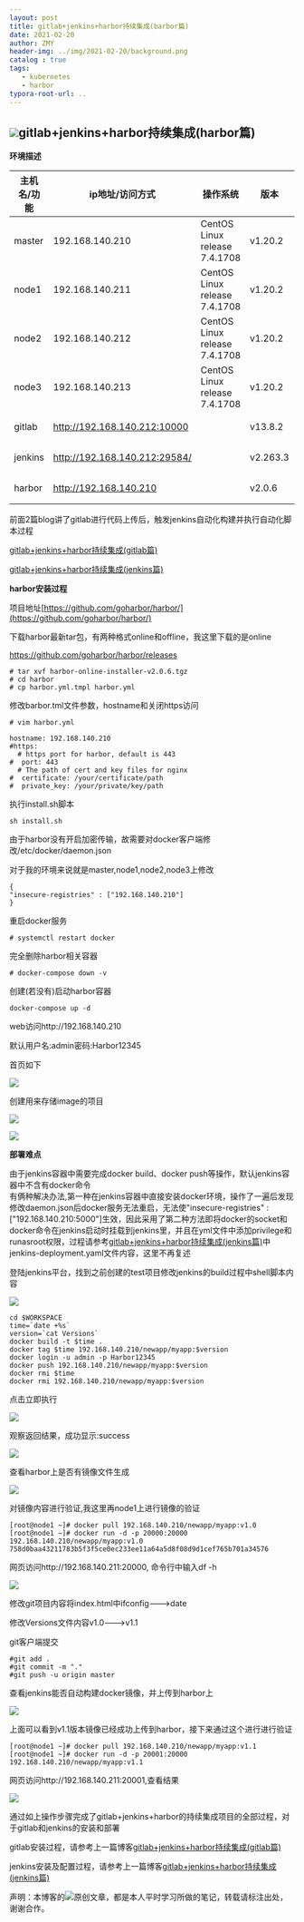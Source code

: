 ```yaml
---
layout: post
title: gitlab+jenkins+harbor持续集成(barbor篇)
date: 2021-02-20
author: ZMY
header-img: ../img/2021-02-20/background.png
catalog : true
tags:
   - kubernetes
   - harbor
typora-root-url: ..
---
```


## <img class="original" src='/img/original.png'>gitlab+jenkins+harbor持续集成(harbor篇)

**环境描述**

| 主机名/功能 | ip地址/访问方式               | 操作系统                      | 版本     | 备注   |
| ----------- | ----------------------------- | ----------------------------- | -------- | ------ |
| master      | 192.168.140.210               | CentOS Linux release 7.4.1708 | v1.20.2  | 物理机 |
| node1       | 192.168.140.211               | CentOS Linux release 7.4.1708 | v1.20.2  | 物理机 |
| node2       | 192.168.140.212               | CentOS Linux release 7.4.1708 | v1.20.2  | 物理机 |
| node3       | 192.168.140.213               | CentOS Linux release 7.4.1708 | v1.20.2  | 物理机 |
| gitlab      | http://192.168.140.212:10000  |                               | v13.8.2  | 容器   |
| jenkins     | http://192.168.140.212:29584/ |                               | v2.263.3 | 容器   |
| harbor      | http://192.168.140.210        |                               | v2.0.6   | 容器   |

前面2篇blog讲了gitlab进行代码上传后，触发jenkins自动化构建并执行自动化脚本过程

[gitlab+jenkins+harbor持续集成(gitlab篇)](https://276622709.github.io/2021/02/07/gitlab+jenkins+harbor%E6%8C%81%E7%BB%AD%E9%9B%86%E6%88%90(gitlab%E7%AF%87)/)

[gitlab+jenkins+harbor持续集成(jenkins篇)](https://276622709.github.io/2021/02/15/gitlab+jenkins+harbor%E6%8C%81%E7%BB%AD%E9%9B%86%E6%88%90(jenkins%E7%AF%87)/)

**harbor安装过程**

项目地址[https://github.com/goharbor/harbor/](https://github.com/goharbor/harbor/)

下载harbor最新tar包，有两种格式online和offline，我这里下载的是online

https://github.com/goharbor/harbor/releases

```
# tar xvf harbor-online-installer-v2.0.6.tgz 
# cd harbor
# cp harbor.yml.tmpl harbor.yml
```

修改barbor.tml文件参数，hostname和关闭https访问

```
# vim harbor.yml
```

```
hostname: 192.168.140.210
#https:
  # https port for harbor, default is 443
#  port: 443
  # The path of cert and key files for nginx
#  certificate: /your/certificate/path
#  private_key: /your/private/key/path

```

执行install.sh脚本

```
sh install.sh
```

由于harbor没有开启加密传输，故需要对docker客户端修改/etc/docker/daemon.json  

对于我的环境来说就是master,node1,node2,node3上修改

```
{
"insecure-registries" : ["192.168.140.210"]
}
```

重启docker服务

```
# systemctl restart docker
```

完全删除harbor相关容器

```
# docker-compose down -v
```

创建(若没有)启动harbor容器

```
docker-compose up -d
```

web访问http://192.168.140.210  

默认用户名:admin密码:Harbor12345  

首页如下

![](/img/2021-02-20/1.png)

创建用来存储image的项目

![](/img/2021-02-20/2.png)

![](/img/2021-02-20/3.png)

**部署难点**

由于jenkins容器中需要完成docker build、docker push等操作，默认jenkins容器中不含有docker命令  
有俩种解决办法,第一种在jenkins容器中直接安装docker环境，操作了一遍后发现修改daemon.json后docker服务无法重启，无法使"insecure-registries" : ["192.168.140.210:5000"]生效，因此采用了第二种方法即将docker的socket和docker命令在jenkins启动时挂载到jenkins里，并且在yml文件中添加privilege和runasroot权限，过程请参考[gitlab+jenkins+harbor持续集成(jenkins篇)](http://)中jenkins-deployment.yaml文件内容，这里不再复述

登陆jenkins平台，找到之前创建的test项目修改jenkins的build过程中shell脚本内容

![](/img/2021-02-20/4.png)

```
cd $WORKSPACE
time=`date +%s`
version=`cat Versions`
docker build -t $time .
docker tag $time 192.168.140.210/newapp/myapp:$version
docker login -u admin -p Harbor12345
docker push 192.168.140.210/newapp/myapp:$version
docker rmi $time
docker rmi 192.168.140.210/newapp/myapp:$version
```

点击立即执行

![](/img/2021-02-20/5.png)

观察返回结果，成功显示:success

![](/img/2021-02-20/6.png)

查看harbor上是否有镜像文件生成

![](/img/2021-02-20/7.png)

对镜像内容进行验证,我这里再node1上进行镜像的验证

```
[root@node1 ~]# docker pull 192.168.140.210/newapp/myapp:v1.0
[root@node1 ~]# docker run -d -p 20000:20000 192.168.140.210/newapp/myapp:v1.0
758d0baa43211783b5f3f5ce0ec233ee11a64a5d8f08d9d1cef765b701a34576
```

网页访问http://192.168.140.211:20000, 命令行中输入df -h

![](/img/2021-02-20/8.png)

修改git项目内容将index.html中ifconfig--->date  

修改Versions文件内容v1.0--->v1.1

git客户端提交  

```
#git add .
#git commit -m "."
#git push -u origin master
```

查看jenkins能否自动构建docker镜像，并上传到harbor上  

![](/img/2021-02-20/10.png)

上面可以看到v1.1版本镜像已经成功上传到harbor，接下来通过这个进行进行验证

```
[root@node1 ~]# docker pull 192.168.140.210/newapp/myapp:v1.1
[root@node1 ~]# docker run -d -p 20001:20000 192.168.140.210/newapp/myapp:v1.1
```

网页访问http://192.168.140.211:20001,查看结果

![](/img/2021-02-20/9.png)

通过如上操作步骤完成了gitlab+jenkins+harbor的持续集成项目的全部过程，对于gitlab和jenkins的安装和部署

gitlab安装过程，请参考上一篇博客[gitlab+jenkins+harbor持续集成(gitlab篇)](https://276622709.github.io/2021/02/07/gitlab+jenkins+harbor%E6%8C%81%E7%BB%AD%E9%9B%86%E6%88%90(gitlab%E7%AF%87)/)

jenkins安装及配置过程，请参考上一篇博客[gitlab+jenkins+harbor持续集成(jenkins篇)](https://276622709.github.io/2021/02/15/gitlab+jenkins+harbor%E6%8C%81%E7%BB%AD%E9%9B%86%E6%88%90(jenkins%E7%AF%87)/)





声明：本博客的<img class="original" src='/img/original.png'>原创文章，都是本人平时学习所做的笔记，转载请标注出处，谢谢合作。
